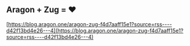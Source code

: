 ## Aragon + Zug = ❤
  
  [https://blog.aragon.one/aragon-zug-f4d7aaff15e1?source=rss----d42f13bd4e26---4](https://blog.aragon.one/aragon-zug-f4d7aaff15e1?source=rss----d42f13bd4e26---4)